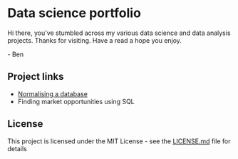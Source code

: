 # Data science portfolio

Hi there, you've stumbled across my various data science and data analysis projects. Thanks for visiting. Have a read a hope you enjoy.

\- Ben

## Project links
* [Normalising a database](https://github.com/benjohnston94/data-science-portfolio/blob/master/Normalising%20a%20database/Project:%20SQL%20database%20design.ipynb)
* Finding market opportunities using SQL

## License

This project is licensed under the MIT License - see the [LICENSE.md](LICENSE.md) file for details

